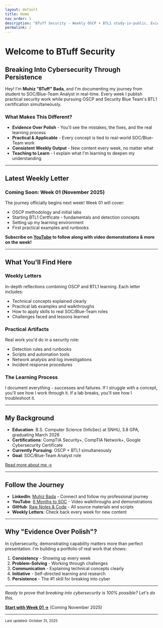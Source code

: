 ```yaml
---
layout: default
title: Home
nav_order: 1
description: "BTuff Security - Weekly OSCP + BTL1 study-in-public. Evidence over polish."
permalink: /
---
```


# Welcome to BTuff Security

## Breaking Into Cybersecurity Through Persistence

Hey! I'm **Muhiz "BTuff" Bada**, and I'm documenting my journey from student to SOC/Blue-Team Analyst in real-time. Every week I publish practical security work while pursuing OSCP and Security Blue Team's BTL1 certification simultaneously.

### What Makes This Different?

- **Evidence Over Polish** - You'll see the mistakes, the fixes, and the real learning process
- **Practical & Applicable** - Every concept is tied to real-world SOC/Blue-Team work
- **Consistent Weekly Output** - New content every week, no matter what
- **Teaching to Learn** - I explain what I'm learning to deepen my understanding

---

## Latest Weekly Letter

### Coming Soon: Week 01 (November 2025)

The journey officially begins next week! Week 01 will cover:

- OSCP methodology and initial labs
- Starting BTL1 Certficate - fundamentals and detection concepts
- Setting up my learning environment
- First practical examples and runbooks

**Subscribe on [YouTube](https://www.youtube.com/@BTuffSecurity) to follow along with video demonstrations & more on the week!**

---

## What You'll Find Here

### Weekly Letters
In-depth reflections combining OSCP and BTL1 learning. Each letter includes:
- Technical concepts explained clearly
- Practical lab examples and walkthroughs
- How to apply skills to real SOC/Blue-Team roles
- Challenges faced and lessons learned

### Practical Artifacts
Real work you'd do in a security role:
- Detection rules and runbooks
- Scripts and automation tools
- Network analysis and log investigations
- Incident response procedures

### The Learning Process
I document everything - successes and failures. If I struggle with a concept, you'll see how I work through it. If a lab breaks, you'll see how I troubleshoot it.

---

## My Background

- **Education**: B.S. Computer Science (InfoSec) at SNHU, 3.8 GPA, graduating March 2026
- **Certifications**: CompTIA Security+, CompTIA Network+, Google Cybersecurity Certificate
- **Currently Pursuing**: OSCP + BTL1 simultaneously
- **Goal**: SOC/Blue-Team Analyst role

[Read more about me →](/BTuff-Security/about/)

---

## Follow the Journey

- **LinkedIn**: [Muhiz Bada](https://www.linkedin.com/in/muhiz-bada-99646325b/) - Connect and follow my professional journey
- **YouTube**: [6 Months to SOC](https://www.youtube.com/@BTuffSecurity) - Video walkthroughs and demonstrations
- **GitHub**: [Raw Notes & Code](https://github.com/BadaTuff/BTuff-Security) - All source materials and scripts
- **Weekly Letters**: Check back every week for new content

---

## Why "Evidence Over Polish"?

In cybersecurity, demonstrating capability matters more than perfect presentation. I'm building a portfolio of real work that shows:

1. **Consistency** - Showing up every week
2. **Problem-Solving** - Working through challenges
3. **Communication** - Explaining technical concepts clearly
4. **Initiative** - Self-directed learning and research
5. **Persistence** - The #1 skill for breaking into cyber

---

*Ready to prove that breaking into cybersecurity is 100% possible? Let's do this.*

**[Start with Week 01 →](/letters/)** (Coming November 2025)

---

<small>Last updated: October 31, 2025</small>
